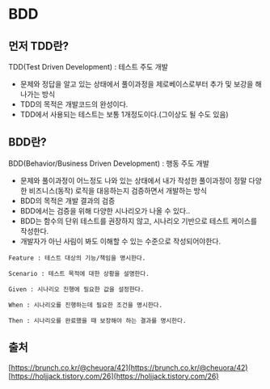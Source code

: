 BDD
===

먼저 TDD란?
---
TDD(Test Driven Development) : 테스트 주도 개발

- 문제와 정답을 알고 있는 상태에서 풀이과정을 제로베이스로부터 추가 및 보강을 해 나가는 방식
- TDD의 목적은 개발코드의 완성이다.
- TDD에서 사용되는 테스트는 보통 1개정도이다.(그이상도 될 수도 있음)


BDD란?
---
BDD(Behavior/Business Driven Development) : 행동 주도 개발

- 문제와 풀이과정이 어느정도 나와 있는 상태에서 내가 작성한 풀이과정이 정말 다양한 비즈니스(동작)
로직을 대응하는지 검증하면서 개발하는 방식
- BDD의 목적은 개발 결과의 검증
- BDD에서는 검증을 위해 다양한 시나리오가 나올 수 있다..
- BDD는 함수의 단위 테스트를 권장하지 않고, 시나리오 기반으로 테스트 케이스를 작성한다.
- 개발자가 아닌 사림이 봐도 이해할 수 있는 수준으로 작성되어야한다.

```
Feature : 테스트 대상의 기능/책임을 명시한다.

Scenario : 테스트 목적에 대한 상황을 설명한다.

Given : 시나리오 진행에 필요한 값을 설정한다.

When : 시나리오를 진행하는데 필요한 조건을 명시한다.

Then : 시나리오를 완료했을 때 보장해야 하는 결과를 명시한다. 
```




출처
---
[https://brunch.co.kr/@cheuora/42](https://brunch.co.kr/@cheuora/42)
[https://holjjack.tistory.com/26](https://holjjack.tistory.com/26)